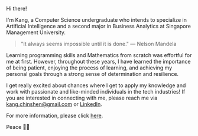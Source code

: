 Hi there!

I'm Kang, a Computer Science undergraduate who intends to specialize in Artificial Intelligence and a second major in Business Analytics at Singapore Management University. 

> "It always seems impossible until it is done." ― Nelson Mandela

Learning programming skills and Mathematics from scratch was effortful for me at first. However, throughout these years, I have learned the importance of being patient, enjoying the process of learning, and achieving my personal goals through a strong sense of determination and resilience.

I get really excited about chances where I get to apply my knowledge and work with passionate and like-minded individuals in the tech industries! If you are interested in connecting with me, please reach me via kang.chinshen@gmail.com or [LinkedIn](https://www.linkedin.com/in/chinshenkang/). 

For more information, please click [here](https://github.com/cskang0121/cskang0121).

Peace ✌🏻
